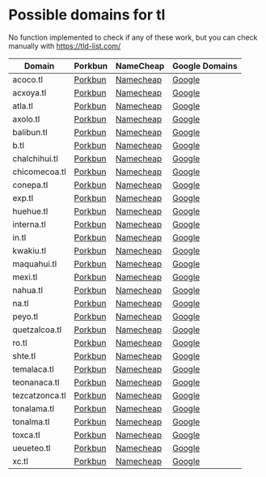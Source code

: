 # Possible domains for tl

No function implemented to check if any of these work, but you can check manually with https://tld-list.com/

| Domain | Porkbun | NameCheap | Google Domains |
|---|---|---|---|
| acoco.tl | [Porkbun](https://porkbun.com/checkout/search?prb=e814663da1&tlds=&idnLanguage=&search=search&q=acoco.tl) | [Namecheap](https://www.namecheap.com/domains/registration/results/?domain=acoco.tl) | [Google](https://domains.google.com/registrar/search?searchTerm=acoco.tl) |
| acxoya.tl | [Porkbun](https://porkbun.com/checkout/search?prb=e814663da1&tlds=&idnLanguage=&search=search&q=acxoya.tl) | [Namecheap](https://www.namecheap.com/domains/registration/results/?domain=acxoya.tl) | [Google](https://domains.google.com/registrar/search?searchTerm=acxoya.tl) |
| atla.tl | [Porkbun](https://porkbun.com/checkout/search?prb=e814663da1&tlds=&idnLanguage=&search=search&q=atla.tl) | [Namecheap](https://www.namecheap.com/domains/registration/results/?domain=atla.tl) | [Google](https://domains.google.com/registrar/search?searchTerm=atla.tl) |
| axolo.tl | [Porkbun](https://porkbun.com/checkout/search?prb=e814663da1&tlds=&idnLanguage=&search=search&q=axolo.tl) | [Namecheap](https://www.namecheap.com/domains/registration/results/?domain=axolo.tl) | [Google](https://domains.google.com/registrar/search?searchTerm=axolo.tl) |
| balibun.tl | [Porkbun](https://porkbun.com/checkout/search?prb=e814663da1&tlds=&idnLanguage=&search=search&q=balibun.tl) | [Namecheap](https://www.namecheap.com/domains/registration/results/?domain=balibun.tl) | [Google](https://domains.google.com/registrar/search?searchTerm=balibun.tl) |
| b.tl | [Porkbun](https://porkbun.com/checkout/search?prb=e814663da1&tlds=&idnLanguage=&search=search&q=b.tl) | [Namecheap](https://www.namecheap.com/domains/registration/results/?domain=b.tl) | [Google](https://domains.google.com/registrar/search?searchTerm=b.tl) |
| chalchihui.tl | [Porkbun](https://porkbun.com/checkout/search?prb=e814663da1&tlds=&idnLanguage=&search=search&q=chalchihui.tl) | [Namecheap](https://www.namecheap.com/domains/registration/results/?domain=chalchihui.tl) | [Google](https://domains.google.com/registrar/search?searchTerm=chalchihui.tl) |
| chicomecoa.tl | [Porkbun](https://porkbun.com/checkout/search?prb=e814663da1&tlds=&idnLanguage=&search=search&q=chicomecoa.tl) | [Namecheap](https://www.namecheap.com/domains/registration/results/?domain=chicomecoa.tl) | [Google](https://domains.google.com/registrar/search?searchTerm=chicomecoa.tl) |
| conepa.tl | [Porkbun](https://porkbun.com/checkout/search?prb=e814663da1&tlds=&idnLanguage=&search=search&q=conepa.tl) | [Namecheap](https://www.namecheap.com/domains/registration/results/?domain=conepa.tl) | [Google](https://domains.google.com/registrar/search?searchTerm=conepa.tl) |
| exp.tl | [Porkbun](https://porkbun.com/checkout/search?prb=e814663da1&tlds=&idnLanguage=&search=search&q=exp.tl) | [Namecheap](https://www.namecheap.com/domains/registration/results/?domain=exp.tl) | [Google](https://domains.google.com/registrar/search?searchTerm=exp.tl) |
| huehue.tl | [Porkbun](https://porkbun.com/checkout/search?prb=e814663da1&tlds=&idnLanguage=&search=search&q=huehue.tl) | [Namecheap](https://www.namecheap.com/domains/registration/results/?domain=huehue.tl) | [Google](https://domains.google.com/registrar/search?searchTerm=huehue.tl) |
| interna.tl | [Porkbun](https://porkbun.com/checkout/search?prb=e814663da1&tlds=&idnLanguage=&search=search&q=interna.tl) | [Namecheap](https://www.namecheap.com/domains/registration/results/?domain=interna.tl) | [Google](https://domains.google.com/registrar/search?searchTerm=interna.tl) |
| in.tl | [Porkbun](https://porkbun.com/checkout/search?prb=e814663da1&tlds=&idnLanguage=&search=search&q=in.tl) | [Namecheap](https://www.namecheap.com/domains/registration/results/?domain=in.tl) | [Google](https://domains.google.com/registrar/search?searchTerm=in.tl) |
| kwakiu.tl | [Porkbun](https://porkbun.com/checkout/search?prb=e814663da1&tlds=&idnLanguage=&search=search&q=kwakiu.tl) | [Namecheap](https://www.namecheap.com/domains/registration/results/?domain=kwakiu.tl) | [Google](https://domains.google.com/registrar/search?searchTerm=kwakiu.tl) |
| maquahui.tl | [Porkbun](https://porkbun.com/checkout/search?prb=e814663da1&tlds=&idnLanguage=&search=search&q=maquahui.tl) | [Namecheap](https://www.namecheap.com/domains/registration/results/?domain=maquahui.tl) | [Google](https://domains.google.com/registrar/search?searchTerm=maquahui.tl) |
| mexi.tl | [Porkbun](https://porkbun.com/checkout/search?prb=e814663da1&tlds=&idnLanguage=&search=search&q=mexi.tl) | [Namecheap](https://www.namecheap.com/domains/registration/results/?domain=mexi.tl) | [Google](https://domains.google.com/registrar/search?searchTerm=mexi.tl) |
| nahua.tl | [Porkbun](https://porkbun.com/checkout/search?prb=e814663da1&tlds=&idnLanguage=&search=search&q=nahua.tl) | [Namecheap](https://www.namecheap.com/domains/registration/results/?domain=nahua.tl) | [Google](https://domains.google.com/registrar/search?searchTerm=nahua.tl) |
| na.tl | [Porkbun](https://porkbun.com/checkout/search?prb=e814663da1&tlds=&idnLanguage=&search=search&q=na.tl) | [Namecheap](https://www.namecheap.com/domains/registration/results/?domain=na.tl) | [Google](https://domains.google.com/registrar/search?searchTerm=na.tl) |
| peyo.tl | [Porkbun](https://porkbun.com/checkout/search?prb=e814663da1&tlds=&idnLanguage=&search=search&q=peyo.tl) | [Namecheap](https://www.namecheap.com/domains/registration/results/?domain=peyo.tl) | [Google](https://domains.google.com/registrar/search?searchTerm=peyo.tl) |
| quetzalcoa.tl | [Porkbun](https://porkbun.com/checkout/search?prb=e814663da1&tlds=&idnLanguage=&search=search&q=quetzalcoa.tl) | [Namecheap](https://www.namecheap.com/domains/registration/results/?domain=quetzalcoa.tl) | [Google](https://domains.google.com/registrar/search?searchTerm=quetzalcoa.tl) |
| ro.tl | [Porkbun](https://porkbun.com/checkout/search?prb=e814663da1&tlds=&idnLanguage=&search=search&q=ro.tl) | [Namecheap](https://www.namecheap.com/domains/registration/results/?domain=ro.tl) | [Google](https://domains.google.com/registrar/search?searchTerm=ro.tl) |
| shte.tl | [Porkbun](https://porkbun.com/checkout/search?prb=e814663da1&tlds=&idnLanguage=&search=search&q=shte.tl) | [Namecheap](https://www.namecheap.com/domains/registration/results/?domain=shte.tl) | [Google](https://domains.google.com/registrar/search?searchTerm=shte.tl) |
| temalaca.tl | [Porkbun](https://porkbun.com/checkout/search?prb=e814663da1&tlds=&idnLanguage=&search=search&q=temalaca.tl) | [Namecheap](https://www.namecheap.com/domains/registration/results/?domain=temalaca.tl) | [Google](https://domains.google.com/registrar/search?searchTerm=temalaca.tl) |
| teonanaca.tl | [Porkbun](https://porkbun.com/checkout/search?prb=e814663da1&tlds=&idnLanguage=&search=search&q=teonanaca.tl) | [Namecheap](https://www.namecheap.com/domains/registration/results/?domain=teonanaca.tl) | [Google](https://domains.google.com/registrar/search?searchTerm=teonanaca.tl) |
| tezcatzonca.tl | [Porkbun](https://porkbun.com/checkout/search?prb=e814663da1&tlds=&idnLanguage=&search=search&q=tezcatzonca.tl) | [Namecheap](https://www.namecheap.com/domains/registration/results/?domain=tezcatzonca.tl) | [Google](https://domains.google.com/registrar/search?searchTerm=tezcatzonca.tl) |
| tonalama.tl | [Porkbun](https://porkbun.com/checkout/search?prb=e814663da1&tlds=&idnLanguage=&search=search&q=tonalama.tl) | [Namecheap](https://www.namecheap.com/domains/registration/results/?domain=tonalama.tl) | [Google](https://domains.google.com/registrar/search?searchTerm=tonalama.tl) |
| tonalma.tl | [Porkbun](https://porkbun.com/checkout/search?prb=e814663da1&tlds=&idnLanguage=&search=search&q=tonalma.tl) | [Namecheap](https://www.namecheap.com/domains/registration/results/?domain=tonalma.tl) | [Google](https://domains.google.com/registrar/search?searchTerm=tonalma.tl) |
| toxca.tl | [Porkbun](https://porkbun.com/checkout/search?prb=e814663da1&tlds=&idnLanguage=&search=search&q=toxca.tl) | [Namecheap](https://www.namecheap.com/domains/registration/results/?domain=toxca.tl) | [Google](https://domains.google.com/registrar/search?searchTerm=toxca.tl) |
| ueueteo.tl | [Porkbun](https://porkbun.com/checkout/search?prb=e814663da1&tlds=&idnLanguage=&search=search&q=ueueteo.tl) | [Namecheap](https://www.namecheap.com/domains/registration/results/?domain=ueueteo.tl) | [Google](https://domains.google.com/registrar/search?searchTerm=ueueteo.tl) |
| xc.tl | [Porkbun](https://porkbun.com/checkout/search?prb=e814663da1&tlds=&idnLanguage=&search=search&q=xc.tl) | [Namecheap](https://www.namecheap.com/domains/registration/results/?domain=xc.tl) | [Google](https://domains.google.com/registrar/search?searchTerm=xc.tl) |
